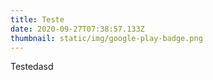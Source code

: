 ```yaml
---
title: Teste
date: 2020-09-27T07:38:57.133Z
thumbnail: static/img/google-play-badge.png
---
```

Testedasd